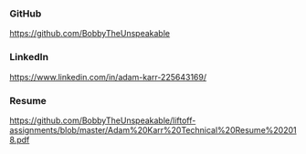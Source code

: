 ### GitHub
https://github.com/BobbyTheUnspeakable

### LinkedIn
https://www.linkedin.com/in/adam-karr-225643169/

### Resume
https://github.com/BobbyTheUnspeakable/liftoff-assignments/blob/master/Adam%20Karr%20Technical%20Resume%202018.pdf
